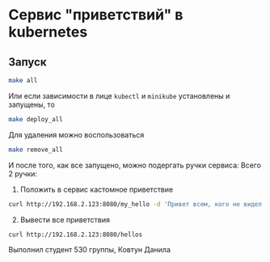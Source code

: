 # Сервис "приветствий" в kubernetes

## Запуск
```bash
make all
```

Или если зависимости в лице `kubectl` и `minikube` установлены и запущены, то
```bash
make deploy_all
```

Для удаления можно воспользоваться 
```bash 
make remove_all
```

И после того, как все запущено, можно подергать ручки сервиса:
Всего 2 ручки:
1. Положить в сервис кастомное приветствие
```bash
curl http://192.168.2.123:8080/my_hello -d 'Привет всем, кого не видел'
```
2. Вывести все приветствия
```bash
curl http://192.168.2.123:8080/hellos
```

Выполнил студент 530 группы, Ковтун Данила